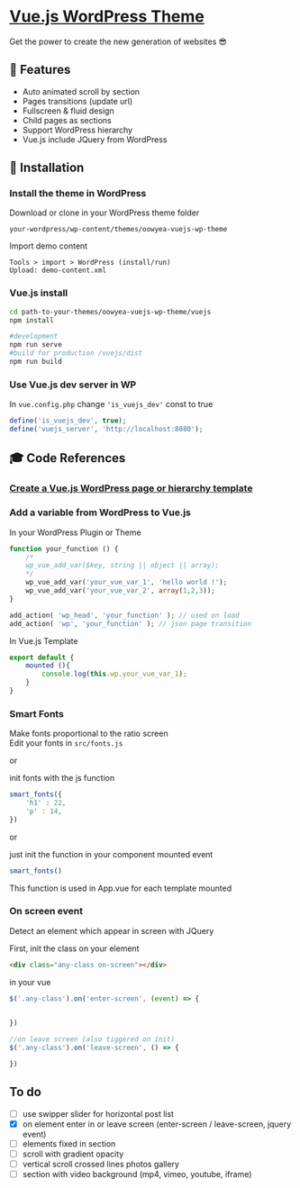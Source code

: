 # [Vue.js WordPress Theme](https://greaty.be)

Get the power to create the new generation of websites :sunglasses:

## :hamburger: Features
* Auto animated scroll by section
* Pages transitions (update url)
* Fullscreen & fluid design
* Child pages as sections 
* Support WordPress hierarchy
* Vue.js include JQuery from WordPress

## :floppy_disk: Installation

### Install the theme in WordPress
Download or clone in your WordPress theme folder
```
your-wordpress/wp-content/themes/oowyea-vuejs-wp-theme
```
Import demo content
```
Tools > import > WordPress (install/run)
Upload: demo-content.xml
```
### Vue.js install
```sh
cd path-to-your-themes/oowyea-vuejs-wp-theme/vuejs
npm install

#development
npm run serve
#build for production /vuejs/dist
npm run build
```

### Use Vue.js dev server in WP
In ```vue.config.php``` change ```'is_vuejs_dev'``` const to true  
```php
define('is_vuejs_dev', true);
define('vuejs_server', 'http://localhost:8080');
```

## :mortar_board: Code References

### [Create a Vue.js WordPress page or hierarchy template](doc/code-references/create-a-vuejs-wordpress-page-or-hierarchy-templat.md)


### Add a variable from WordPress to Vue.js

In your WordPress Plugin or Theme
```php
function your_function () {
	/*
	wp_vue_add_var($key, string || object || array);
	*/
	wp_vue_add_var('your_vue_var_1', 'hello world !');
	wp_vue_add_var('your_vue_var_2', array(1,2,3));
}

add_action( 'wp_head', 'your_function' ); // used on load
add_action( 'wp', 'your_function' ); // json page transition
```
In Vue.js Template
```js
export default {
	mounted (){
		console.log(this.wp.your_vue_var_1);
	}
}
```

### Smart Fonts
Make fonts proportional to the ratio screen  
Edit your fonts in ```src/fonts.js```  

or 

init fonts with the js function
```js
smart_fonts({
	'h1' : 22,
	'p' : 14,
})
```
or 

just init the function in your component mounted event
```js
smart_fonts()
```

This function is used in App.vue for each template mounted

### On screen event
Detect an element which appear in screen with JQuery  

First, init the class on your element
```html
<div class="any-class on-screen"></div>
```

in your vue
```js
$('.any-class').on('enter-screen', (event) => {

	
})

//on leave screen (also tiggered on init)
$('.any-class').on('leave-screen', () => {

})
```

## To do

- [ ] use swipper slider for horizontal post list
- [x] on element enter in or leave screen (enter-screen / leave-screen, jquery event)
- [ ] elements fixed in section
- [ ] scroll with gradient opacity
- [ ] vertical scroll crossed lines photos gallery
- [ ] section with video background (mp4, vimeo, youtube, iframe)